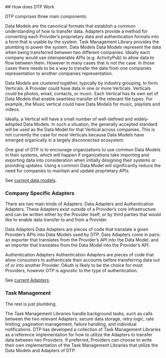 <div class="section" markdown="1">
## How does DTP Work
<div class="mustache">
</div>

DTP comprises three main components:

Data Models are the canonical formats that establish a common understanding of how to transfer data.
Adapters provide a method for converting each Provider’s proprietary data and authentication formats into a form that is usable by the system.
Task Management Library provides the plumbing to power the system.
Data Models
Data Models represent the data when being transferred between two different companies. Ideally each company would use interoperable APIs (e.g. ActivityPub) to allow data to flow between them. However in many cases that is not the case. In those cases there needs to be a way to transfer the data from one companies representation to another companies representation.

Data Models are clustered together, typically by industry grouping, to form Verticals. A Provider could have data in one or more Verticals. Verticals could be photos, email, contacts, or music. Each Vertical has its own set of Data Models that enable seamless transfer of the relevant file types. For example, the Music vertical could have Data Models for music, playlists and videos.

Ideally, a Vertical will have a small number of well-defined and widely-adopted Data Models. In such a situation, the generally accepted standard will be used as the Data Model for that Vertical across companies. This is not currently the case for most Verticals because Data Models have emerged organically in a largely disconnected ecosystem.

One goal of DTP is to encourage organizations to use common Data Models in their systems, which will happen if organizations take importing and exporting data into consideration when initially designing their systems or providing updates. Using a common Data Model will significantly reduce the need for companies to maintain and update proprietary APIs.

See [current data models](https://github.com/google/data-transfer-project/tree/master/portability-types-transfer/src/main/java/org/datatransferproject/types/transfer/models).

### Company Specific Adapters

There are two main kinds of Adapters: Data Adapters and Authentication Adapters. These Adapters exist outside of a Provider’s core infrastructure and can be written either by the Provider itself, or by third parties that would like to enable data transfer to and from a Provider.

Data Adapters Data Adapters are pieces of code that translate a given Provider’s APIs into Data Models used by DTP. Data Adapters come in pairs: an exporter that translates from the Provider’s API into the Data Model, and an importer that translates from the Data Model into the Provider’s API.

Authentication Adapters Authentication Adapters are pieces of code that allow consumers to authenticate their accounts before transferring data out of or into another Provider. OAuth is likely to be the choice for most Providers, however DTP is agnostic to the type of authentication.

See [current Adapters](https://github.com/google/data-transfer-project/tree/master/extensions/data-transfer).

### Task Management

The rest is just plumbing.

The Task Management Libraries handle background tasks, such as calls between the two relevant Adapters, secure data storage, retry logic, rate limiting, pagination management, failure handling, and individual notifications.
DTP has developed a collection of Task Management Libraries as a reference implementation for how to utilize the Adapters to transfer data between two Providers. If preferred, Providers can choose to write their own implementation of the Task Management Libraries that utilize the Data Models and Adapters of DTP.
